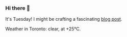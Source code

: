 ### Hi there :wave:

It's Tuesday! I might be crafting a fascinating [blog post](https://www.benjaminwuethrich.dev).

Weather in Toronto: clear, at +25°C.
